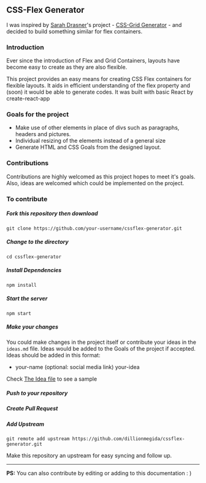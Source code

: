 ## CSS-Flex Generator

I was inspired by [Sarah Drasner](https://twitter.com/sarah_edo)'s project - [CSS-Grid Generator](https://cssgrid-generator.netlify.com/) - and decided to build something similar for flex containers.

### Introduction

Ever since the introduction of Flex and Grid Containers, layouts have become easy to create as they are also flexible.

This project provides an easy means for creating CSS Flex containers for flexible layouts.
It aids in efficient understanding of the flex property and (soon) it would be able to generate codes.
It was built with basic React by create-react-app

### Goals for the project
- Make use of other elements in place of divs such as paragraphs, headers and pictures.
- Individual resizing of the elements instead of a general size
- Generate HTML and CSS Goals from the designed layout.

### Contributions
Contributions are highly welcomed as this project hopes to meet it's goals.
Also, ideas are welcomed which could be implemented on the project.

### To contribute
##### Fork this repository then download
```shell
git clone https://github.com/your-username/cssflex-generator.git
```
##### Change to the directory
```shell
cd cssflex-generator
```
##### Install Dependencies
```shell
npm install
```
##### Start the server
```shell
npm start
```
##### Make your changes
You could make changes in the project itself or contribute your ideas in the `ideas.md` file. Ideas would be added to the Goals of the project if accepted.
Ideas should be added in this format:
- your-name (optional: social media link)
your-idea

Check [The Idea file](.ideas.md) to see a sample
##### Push to your repository
##### Create Pull Request
##### Add Upstream
```shell
git remote add upstream https://github.com/dillionmegida/cssflex-generator.git
```
Make this repository an upstream for easy syncing and follow up.

-----

**PS:** You can also contribute by editing or adding to this documentation : )